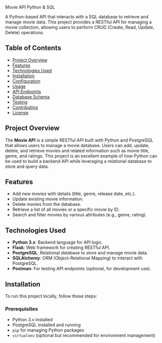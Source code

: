 Movie API Python & SQL

A Python-based API that interacts with a SQL database to retrieve and manage movie data. This project provides a RESTful API for managing a movie collection, allowing users to perform CRUD (Create, Read, Update, Delete) operations.

## Table of Contents
- [Project Overview](#project-overview)
- [Features](#features)
- [Technologies Used](#technologies-used)
- [Installation](#installation)
- [Configuration](#configuration)
- [Usage](#usage)
- [API Endpoints](#api-endpoints)
- [Database Schema](#database-schema)
- [Testing](#testing)
- [Contributing](#contributing)
- [License](#license)

## Project Overview
The **Movie API** is a simple RESTful API built with Python and PostgreSQL that allows users to manage a movie database. Users can add, update, delete, and retrieve movies and related information such as movie title, genre, and ratings. This project is an excellent example of how Python can be used to build a backend API while leveraging a relational database to store and query data.

## Features
- Add new movies with details (title, genre, release date, etc.).
- Update existing movie information.
- Delete movies from the database.
- Retrieve a list of all movies or a specific movie by ID.
- Search and filter movies by various attributes (e.g., genre, rating).

## Technologies Used
- **Python 3.x**: Backend language for API logic.
- **Flask**: Web framework for creating RESTful API.
- **PostgreSQL**: Relational database to store and manage movie data.
- **SQLAlchemy**: ORM (Object-Relational Mapping) to interact with PostgreSQL.
- **Postman**: For testing API endpoints (optional, for development use).
  
## Installation

To run this project locally, follow these steps:

### Prerequisites
- Python 3.x installed
- PostgreSQL installed and running
- `pip` for managing Python packages
- `virtualenv` (optional but recommended for environment management)
